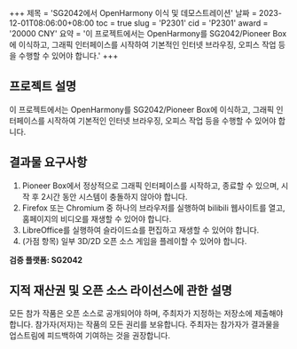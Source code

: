 +++
제목 = 'SG2042에서 OpenHarmony 이식 및 데모스트레이션'
날짜 = 2023-12-01T08:06:00+08:00
toc = true
slug = 'P2301'
cid = 'P2301'
award = '20000 CNY'
요약 = '이 프로젝트에서는 OpenHarmony를 SG2042/Pioneer Box에 이식하고, 그래픽 인터페이스를 시작하여 기본적인 인터넷 브라우징, 오피스 작업 등을 수행할 수 있어야 합니다.'
+++

## 프로젝트 설명

이 프로젝트에서는 OpenHarmony를 SG2042/Pioneer Box에 이식하고, 그래픽 인터페이스를 시작하여 기본적인 인터넷 브라우징, 오피스 작업 등을 수행할 수 있어야 합니다.

## 결과물 요구사항

1. Pioneer Box에서 정상적으로 그래픽 인터페이스를 시작하고, 종료할 수 있으며, 시작 후 2시간 동안 시스템이 충돌하지 않아야 합니다.
2. Firefox 또는 Chromium 중 하나의 브라우저를 실행하여 bilibili 웹사이트를 열고, 홈페이지의 비디오를 재생할 수 있어야 합니다.
3. LibreOffice를 실행하여 슬라이드쇼를 편집하고 재생할 수 있어야 합니다.
4. (가점 항목) 일부 3D/2D 오픈 소스 게임을 플레이할 수 있어야 합니다.

**검증 플랫폼: SG2042**

## 지적 재산권 및 오픈 소스 라이선스에 관한 설명

모든 참가 작품은 오픈 소스로 공개되어야 하며, 주최자가 지정하는 저장소에 제출해야 합니다. 참가자(저자)는 작품의 모든 권리를 보유합니다. 주최자는 참가자가 결과물을 업스트림에 피드백하여 기여하는 것을 권장합니다.